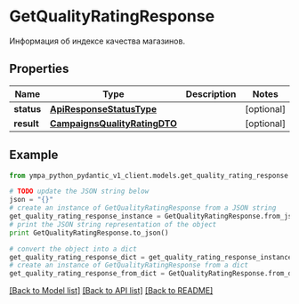 # GetQualityRatingResponse

Информация об индексе качества магазинов.

## Properties
Name | Type | Description | Notes
------------ | ------------- | ------------- | -------------
**status** | [**ApiResponseStatusType**](ApiResponseStatusType.md) |  | [optional] 
**result** | [**CampaignsQualityRatingDTO**](CampaignsQualityRatingDTO.md) |  | [optional] 

## Example

```python
from ympa_python_pydantic_v1_client.models.get_quality_rating_response import GetQualityRatingResponse

# TODO update the JSON string below
json = "{}"
# create an instance of GetQualityRatingResponse from a JSON string
get_quality_rating_response_instance = GetQualityRatingResponse.from_json(json)
# print the JSON string representation of the object
print GetQualityRatingResponse.to_json()

# convert the object into a dict
get_quality_rating_response_dict = get_quality_rating_response_instance.to_dict()
# create an instance of GetQualityRatingResponse from a dict
get_quality_rating_response_from_dict = GetQualityRatingResponse.from_dict(get_quality_rating_response_dict)
```
[[Back to Model list]](../README.md#documentation-for-models) [[Back to API list]](../README.md#documentation-for-api-endpoints) [[Back to README]](../README.md)


